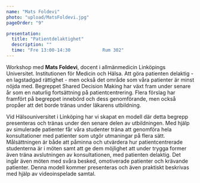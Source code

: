 ```yaml
---
name: "Mats Foldevi"
photo: "upload/MatsFoldevi.jpg"
pageOrder: "9"

presentation:
  title: "Patientdelaktighet"
  description: ""
  time: "Fre 13:00-14:30            Rum 302"
---
```

Workshop med **Mats Foldevi**, docent i allmänmedicin Linköpings Universitet. Institutionen för Medicin och Hälsa.
Att göra patienten delaktig - en lagstadgad rättighet - men också det område som våra patienter är minst nöjda med. 
Begreppet Shared Decision Making har växt fram under senare år som en naturlig fortsättning på patientcentrering. Flera förslag har framfört på begreppet innebörd och dess genomförande, men också propåer att det borde tränas under läkarens utbildning.

Vid Hälsouniversitet i Linköping har vi skapat en modell där detta begrepp presenteras och tränas under den senare delen av utbildningen. Med hjälp av simulerade patienter får våra studenter träna att genomföra hela konsultationer med patienter som utgör utmaningar på flera sätt. Målsättningen är både att påminna och utvärdera hur patientcentrerade studenterna är i möten samt att ge dem möjlighet att under trygga former även träna avslutningen av konsultationen, med patienten delaktig. Det ingår även möten med svåra besked, omotiverade patienter och krävande patienter.
Denna modell kommer presenteras och även praktiskt beskrivas med hjälp av videoinspelade samtal. 



